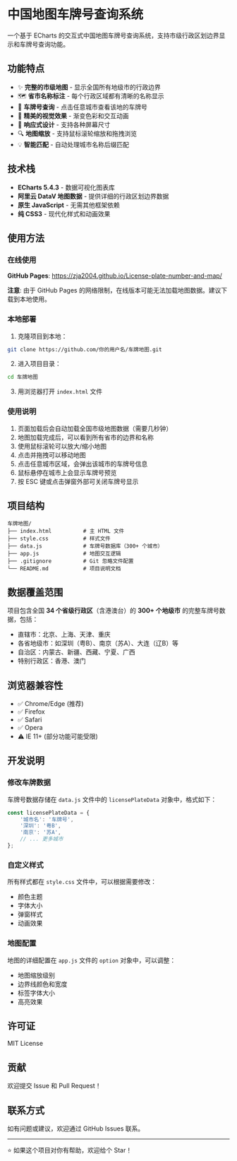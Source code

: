 # 中国地图车牌号查询系统

一个基于 ECharts 的交互式中国地图车牌号查询系统，支持市级行政区划边界显示和车牌号查询功能。

## 功能特点

- ✨ **完整的市级地图** - 显示全国所有地级市的行政边界
- 🗺️ **省市名称标注** - 每个行政区域都有清晰的名称显示
- 🚗 **车牌号查询** - 点击任意城市查看该地的车牌号
- 🎨 **精美的视觉效果** - 渐变色彩和交互动画
- 📱 **响应式设计** - 支持各种屏幕尺寸
- 🔍 **地图缩放** - 支持鼠标滚轮缩放和拖拽浏览
- 💡 **智能匹配** - 自动处理城市名称后缀匹配

## 技术栈

- **ECharts 5.4.3** - 数据可视化图表库
- **阿里云 DataV 地图数据** - 提供详细的行政区划边界数据
- **原生 JavaScript** - 无需其他框架依赖
- **纯 CSS3** - 现代化样式和动画效果

## 使用方法

### 在线使用

**GitHub Pages**: https://zja2004.github.io/License-plate-number-and-map/

**注意**: 由于 GitHub Pages 的网络限制，在线版本可能无法加载地图数据。建议下载到本地使用。

### 本地部署

1. 克隆项目到本地：
```bash
git clone https://github.com/你的用户名/车牌地图.git
```

2. 进入项目目录：
```bash
cd 车牌地图
```

3. 用浏览器打开 `index.html` 文件

### 使用说明

1. 页面加载后会自动加载全国市级地图数据（需要几秒钟）
2. 地图加载完成后，可以看到所有省市的边界和名称
3. 使用鼠标滚轮可以放大/缩小地图
4. 点击并拖拽可以移动地图
5. 点击任意城市区域，会弹出该城市的车牌号信息
6. 鼠标悬停在城市上会显示车牌号预览
7. 按 ESC 键或点击弹窗外部可关闭车牌号显示

## 项目结构

```
车牌地图/
├── index.html          # 主 HTML 文件
├── style.css           # 样式文件
├── data.js             # 车牌号数据库（300+ 个城市）
├── app.js              # 地图交互逻辑
├── .gitignore          # Git 忽略文件配置
└── README.md           # 项目说明文档
```

## 数据覆盖范围

项目包含全国 **34 个省级行政区**（含港澳台）的 **300+ 个地级市** 的完整车牌号数据，包括：

- 直辖市：北京、上海、天津、重庆
- 各省地级市：如深圳（粤B）、南京（苏A）、大连（辽B）等
- 自治区：内蒙古、新疆、西藏、宁夏、广西
- 特别行政区：香港、澳门

## 浏览器兼容性

- ✅ Chrome/Edge (推荐)
- ✅ Firefox
- ✅ Safari
- ✅ Opera
- ⚠️ IE 11+ (部分功能可能受限)

## 开发说明

### 修改车牌数据

车牌号数据存储在 `data.js` 文件中的 `licensePlateData` 对象中，格式如下：

```javascript
const licensePlateData = {
    '城市名': '车牌号',
    '深圳': '粤B',
    '南京': '苏A',
    // ... 更多城市
};
```

### 自定义样式

所有样式都在 `style.css` 文件中，可以根据需要修改：
- 颜色主题
- 字体大小
- 弹窗样式
- 动画效果

### 地图配置

地图的详细配置在 `app.js` 文件的 `option` 对象中，可以调整：
- 地图缩放级别
- 边界线颜色和宽度
- 标签字体大小
- 高亮效果

## 许可证

MIT License

## 贡献

欢迎提交 Issue 和 Pull Request！

## 联系方式

如有问题或建议，欢迎通过 GitHub Issues 联系。

---

⭐ 如果这个项目对你有帮助，欢迎给个 Star！
